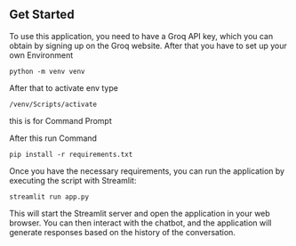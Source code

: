 
## Get Started

To use this application, you need to have a Groq API key, which you can obtain by signing up on the Groq website.
After that you have to set up your own Environment

```shell
python -m venv venv
```

After that to activate env type 
```shell
/venv/Scripts/activate
```
this is for Command Prompt

After this run Command
```shell
pip install -r requirements.txt
```

Once you have the necessary requirements, you can run the application by executing the script with Streamlit:

```shell
streamlit run app.py
```

This will start the Streamlit server and open the application in your web browser. You can then interact with the chatbot, and the application will generate responses based on the history of the conversation.
